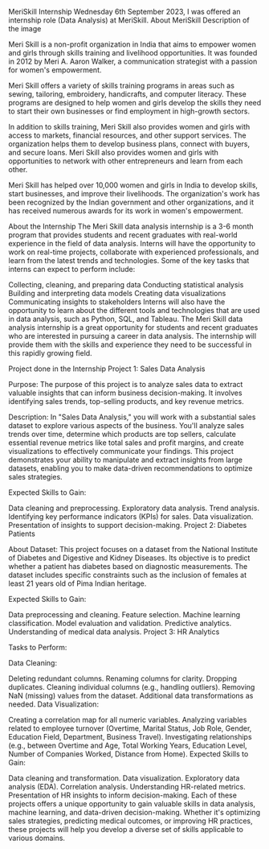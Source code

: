 MeriSkill Internship
Wednesday 6th September 2023, I was offered an internship role (Data Analysis) at MeriSkill.
About MeriSkill
Description of the image

Meri Skill is a non-profit organization in India that aims to empower women and girls through skills training and livelihood opportunities. It was founded in 2012 by Meri A. Aaron Walker, a communication strategist with a passion for women's empowerment.

Meri Skill offers a variety of skills training programs in areas such as sewing, tailoring, embroidery, handicrafts, and computer literacy. These programs are designed to help women and girls develop the skills they need to start their own businesses or find employment in high-growth sectors.

In addition to skills training, Meri Skill also provides women and girls with access to markets, financial resources, and other support services. The organization helps them to develop business plans, connect with buyers, and secure loans. Meri Skill also provides women and girls with opportunities to network with other entrepreneurs and learn from each other.

Meri Skill has helped over 10,000 women and girls in India to develop skills, start businesses, and improve their livelihoods. The organization's work has been recognized by the Indian government and other organizations, and it has received numerous awards for its work in women's empowerment.

About the Internship
The Meri Skill data analysis internship is a 3-6 month program that provides students and recent graduates with real-world experience in the field of data analysis. Interns will have the opportunity to work on real-time projects, collaborate with experienced professionals, and learn from the latest trends and technologies.
Some of the key tasks that interns can expect to perform include:

Collecting, cleaning, and preparing data
Conducting statistical analysis
Building and interpreting data models
Creating data visualizations
Communicating insights to stakeholders
Interns will also have the opportunity to learn about the different tools and technologies that are used in data analysis, such as Python, SQL, and Tableau.
The Meri Skill data analysis internship is a great opportunity for students and recent graduates who are interested in pursuing a career in data analysis. The internship will provide them with the skills and experience they need to be successful in this rapidly growing field.

Project done in the Internship
Project 1: Sales Data Analysis

Purpose: The purpose of this project is to analyze sales data to extract valuable insights that can inform business decision-making. It involves identifying sales trends, top-selling products, and key revenue metrics.

Description: In "Sales Data Analysis," you will work with a substantial sales dataset to explore various aspects of the business. You'll analyze sales trends over time, determine which products are top sellers, calculate essential revenue metrics like total sales and profit margins, and create visualizations to effectively communicate your findings. This project demonstrates your ability to manipulate and extract insights from large datasets, enabling you to make data-driven recommendations to optimize sales strategies.

Expected Skills to Gain:

Data cleaning and preprocessing.
Exploratory data analysis.
Trend analysis.
Identifying key performance indicators (KPIs) for sales.
Data visualization.
Presentation of insights to support decision-making.
Project 2: Diabetes Patients

About Dataset: This project focuses on a dataset from the National Institute of Diabetes and Digestive and Kidney Diseases. Its objective is to predict whether a patient has diabetes based on diagnostic measurements. The dataset includes specific constraints such as the inclusion of females at least 21 years old of Pima Indian heritage.

Expected Skills to Gain:

Data preprocessing and cleaning.
Feature selection.
Machine learning classification.
Model evaluation and validation.
Predictive analytics.
Understanding of medical data analysis.
Project 3: HR Analytics

Tasks to Perform:

Data Cleaning:

Deleting redundant columns.
Renaming columns for clarity.
Dropping duplicates.
Cleaning individual columns (e.g., handling outliers).
Removing NaN (missing) values from the dataset.
Additional data transformations as needed.
Data Visualization:

Creating a correlation map for all numeric variables.
Analyzing variables related to employee turnover (Overtime, Marital Status, Job Role, Gender, Education Field, Department, Business Travel).
Investigating relationships (e.g., between Overtime and Age, Total Working Years, Education Level, Number of Companies Worked, Distance from Home).
Expected Skills to Gain:

Data cleaning and transformation.
Data visualization.
Exploratory data analysis (EDA).
Correlation analysis.
Understanding HR-related metrics.
Presentation of HR insights to inform decision-making.
Each of these projects offers a unique opportunity to gain valuable skills in data analysis, machine learning, and data-driven decision-making. Whether it's optimizing sales strategies, predicting medical outcomes, or improving HR practices, these projects will help you develop a diverse set of skills applicable to various domains.
